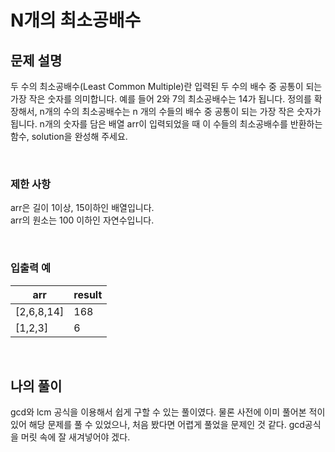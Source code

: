 # N개의 최소공배수

## 문제 설명
두 수의 최소공배수(Least Common Multiple)란 입력된 두 수의 배수 중 공통이 되는 가장 작은 숫자를 의미합니다. 예를 들어 2와 7의 최소공배수는 14가 됩니다. 정의를 확장해서, n개의 수의 최소공배수는 n 개의 수들의 배수 중 공통이 되는 가장 작은 숫자가 됩니다. n개의 숫자를 담은 배열 arr이 입력되었을 때 이 수들의 최소공배수를 반환하는 함수, solution을 완성해 주세요.

<br>

### 제한 사항
arr은 길이 1이상, 15이하인 배열입니다.<br>
arr의 원소는 100 이하인 자연수입니다.

<br>

### 입출력 예
| arr        | result |
|------------|--------|
| [2,6,8,14] | 168    |
| [1,2,3]    | 6      |

<br>

## 나의 풀이
gcd와 lcm 공식을 이용해서 쉽게 구할 수 있는 풀이였다. 물론 사전에 이미 풀어본 적이 있어 해당 문제를 풀 수 있었으나, 처음 봤다면 어렵게 풀었을 문제인 것 같다. gcd공식을 머릿 속에 잘 새겨넣어야 겠다. 